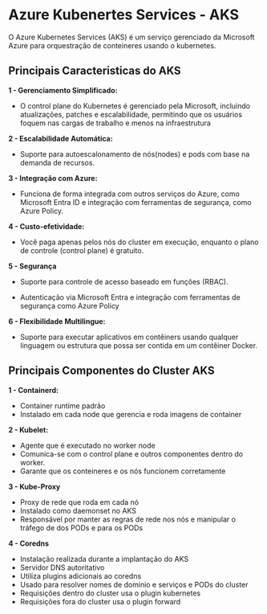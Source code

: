 # Azure Kubenertes Services - AKS

 O Azure Kubernetes Services (AKS) é um serviço gerenciado da Microsoft Azure para orquestração de conteineres usando o kubernetes.

 ## Principais Caracteristicas do AKS

 **1 - Gerenciamento Simplificado:**

 - O control plane do Kubernetes é gerenciado pela Microsoft, incluindo atualizações, patches e escalabilidade, permitindo que os usuários foquem nas cargas de trabalho e menos na infraestrutura

**2 - Escalabilidade Automática:**

- Suporte para autoescalonamento de nós(nodes) e pods com base na demanda de recursos.

**3 - Integração com Azure:**

- Funciona de forma integrada com outros serviços do Azure, como Microsoft Entra ID e integração com ferramentas de segurança, como Azure Policy.

**4 - Custo-efetividade:**

- Você paga apenas pelos nós do cluster em execução, enquanto o plano de controle (control plane) é gratuito.

**5 - Segurança**

- Suporte para controle de acesso baseado em funções (RBAC).

- Autenticação via Microsoft Entra e integração com ferramentas de segurança como Azure Policy

**6 - Flexibilidade Multilingue:**

- Suporte para executar aplicativos em contêiners usando qualquer linguagem ou estrutura que possa ser contida em um contêiner Docker.

## Principais Componentes do Cluster AKS

**1 - Containerd:**

- Container runtime padrão
- Instalado em cada node que gerencia e roda imagens de container

**2 - Kubelet:**

- Agente que é executado no worker node
- Comunica-se com o control plane e outros componentes dentro do worker.
- Garante que os conteineres e os nós funcionem corretamente

**3 - Kube-Proxy**

- Proxy de rede que roda em cada nó
- Instalado como daemonset no AKS
- Responsável por manter as regras de rede nos nós e manipular o tráfego de dos PODs e para os PODs

**4 - Coredns**

- Instalação realizada durante a implantação do AKS
- Servidor DNS autoritativo
- Utiliza plugins adicionais ao coredns
- Usado para resolver nomes de dominio e serviços e PODs do cluster
- Requisições dentro do cluster usa o plugin kubernetes
- Requisições fora do cluster usa o plugin forward